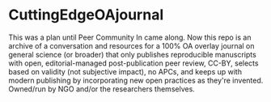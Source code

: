 # CuttingEdgeOAjournal
This was a plan until Peer Community In came along. Now this repo is an archive of a conversation and resources for a 100% OA overlay journal on general science (or broader) that only publishes reproducible manuscripts with open, editorial-managed post-publication peer review, CC-BY, selects based on validity (not subjective impact), no APCs, and keeps up with modern publishing by incorporating new open practices as they're invented. Owned/run by NGO and/or the researchers themselves.
